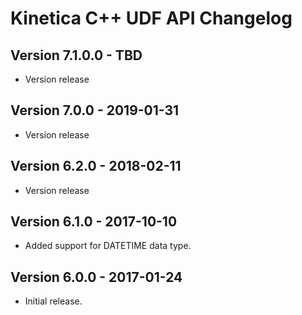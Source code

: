 # Kinetica C++ UDF API Changelog

## Version 7.1.0.0 - TBD

-   Version release


## Version 7.0.0 - 2019-01-31

-   Version release


## Version 6.2.0 - 2018-02-11

-   Version release


## Version 6.1.0 - 2017-10-10

-   Added support for DATETIME data type.


## Version 6.0.0 - 2017-01-24

-   Initial release.
